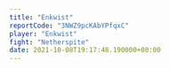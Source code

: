 ```yaml
---
title: "Enkwist"
reportCode: "3NWZ9pcKAbYPfqxC"
player: "Enkwist"
fight: "Netherspite"
date: 2021-10-08T19:17:48.190000+00:00
---
```

